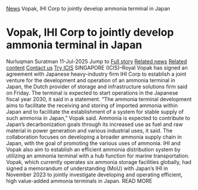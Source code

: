[News](https://www.icis.com/explore/resources/news/) Vopak, IHI Corp to jointly develop ammonia terminal in Japan
# Vopak, IHI Corp to jointly develop ammonia terminal in Japan
Nurluqman Suratman
11-Jul-2025
Jump to
[Full story](https://www.icis.com/explore/resources/news/2025/07/11/11118465/vopak-ihi-corp-to-jointly-develop-ammonia-terminal-in-japan/#full-story)
[Related news](https://www.icis.com/explore/resources/news/2025/07/11/11118465/vopak-ihi-corp-to-jointly-develop-ammonia-terminal-in-japan/#related-articles)
[Related content](https://www.icis.com/explore/resources/news/2025/07/11/11118465/vopak-ihi-corp-to-jointly-develop-ammonia-terminal-in-japan/#related-contents)
[Contact us](https://www.icis.com/explore/resources/news/2025/07/11/11118465/vopak-ihi-corp-to-jointly-develop-ammonia-terminal-in-japan/#contact-us)
[Try ICIS](https://www.icis.com/explore/contact/try-icis-today/?intcmp=individual-news_try-icis)
SINGAPORE (ICIS)–Royal Vopak has signed an agreement with Japanese heavy-industry firm IHI Corp to establish a joint venture for the development and operation of an ammonia terminal in Japan, the Dutch provider of storage and infrastructure solutions firm said on Friday. 
The terminal is expected to start operations in the Japanese fiscal year 2030, it said in a statement. 
“The ammonia terminal development aims to facilitate the receiving and storing of imported ammonia within Japan and to facilitate the establishment of a system for stable supply of such ammonia in Japan,” Vopak said. 
Ammonia is expected to contribute to Japan’s decarbonization goals through its increased use as fuel and raw material in power generation and various industrial uses, it said. 
The collaboration focuses on developing a broader ammonia supply chain in Japan, with the goal of promoting the various uses of ammonia. 
IHI and Vopak also aim to establish an efficient ammonia distribution system by utilizing an ammonia terminal with a hub function for marine transportation. 
Vopak, which currently operates six ammonia storage facilities globally, had signed a memorandum of understanding (MoU) with Japan’s IHI in November 2023 to jointly investigate developing and operating efficient, high value-added ammonia terminals in Japan. 
READ MORE